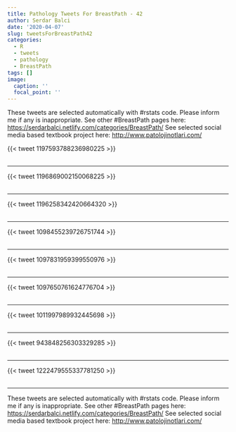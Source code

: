 ```yaml
---
title: Pathology Tweets For BreastPath - 42
author: Serdar Balci
date: '2020-04-07'
slug: tweetsForBreastPath42
categories:
  - R
  - tweets
  - pathology
  - BreastPath
tags: []
image:
  caption: ''
  focal_point: ''
---
```



These tweets are selected automatically with #rstats code. Please inform me if any is inappropriate.
See other #BreastPath pages here: https://serdarbalci.netlify.com/categories/BreastPath/ 
See selected social media based textbook project here: http://www.patolojinotlari.com/

{{< tweet 1197593788236980225 >}}
<br>
<br>
<hr>
{{< tweet 1196869002150068225 >}}
<br>
<br>
<hr>
{{< tweet 1196258342420664320 >}}
<br>
<br>
<hr>
{{< tweet 1098455239726751744 >}}
<br>
<br>
<hr>
{{< tweet 1097831959399550976 >}}
<br>
<br>
<hr>
{{< tweet 1097650761624776704 >}}
<br>
<br>
<hr>
{{< tweet 1011997989932445698 >}}
<br>
<br>
<hr>
{{< tweet 943848256303329285 >}}
<br>
<br>
<hr>
{{< tweet 1222479555337781250 >}}
<br>
<br>
<hr>


These tweets are selected automatically with #rstats code. Please inform me if any is inappropriate.
See other #BreastPath pages here: https://serdarbalci.netlify.com/categories/BreastPath/ 
See selected social media based textbook project here: http://www.patolojinotlari.com/
